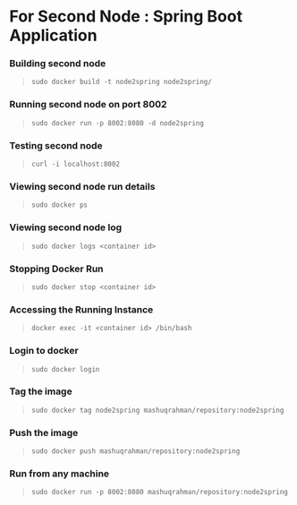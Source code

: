# For Second Node : Spring Boot Application

### Building second node
> `sudo docker build -t node2spring node2spring/`

### Running second node on port 8002
> `sudo docker run -p 8002:8080 -d node2spring`

### Testing second node
> `curl -i localhost:8002`

### Viewing second node run details
> `sudo docker ps`

### Viewing second node log
> `sudo docker logs <container id>`

### Stopping Docker Run
> `sudo docker stop <container id>`

### Accessing the Running Instance
> `docker exec -it <container id> /bin/bash`

### Login to docker
> `sudo docker login`

### Tag the image
> `sudo docker tag node2spring mashuqrahman/repository:node2spring`

### Push the image
> `sudo docker push mashuqrahman/repository:node2spring`

### Run from any machine
> `sudo docker run -p 8002:8080 mashuqrahman/repository:node2spring`